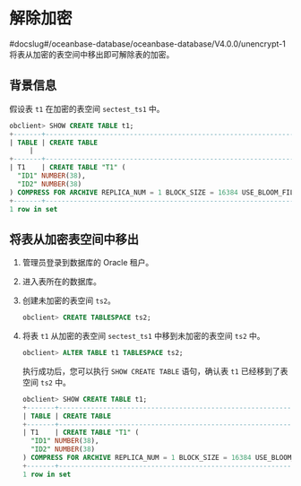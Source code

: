 # 解除加密
#docslug#/oceanbase-database/oceanbase-database/V4.0.0/unencrypt-1
将表从加密的表空间中移出即可解除表的加密。

## 背景信息

假设表 `t1` 在加密的表空间 `sectest_ts1` 中。

```sql
obclient> SHOW CREATE TABLE t1;
+-------+-------------------------------------------------------------------------------------------------------------------------------------------------------------------------------------------------------------+
| TABLE | CREATE TABLE
     |
+-------+-------------------------------------------------------------------------------------------------------------------------------------------------------------------------------------------------------------+
| T1    | CREATE TABLE "T1" (
  "ID1" NUMBER(38),
  "ID2" NUMBER(38)
) COMPRESS FOR ARCHIVE REPLICA_NUM = 1 BLOCK_SIZE = 16384 USE_BLOOM_FILTER = FALSE TABLET_SIZE = 134217728 PCTFREE = 0  TABLESPACE "SECTEST_TS1" |
+-------+-------------------------------------------------------------------------------------------------------------------------------------------------------------------------------------------------------------+
1 row in set
```

## 将表从加密表空间中移出

1. 管理员登录到数据库的 Oracle 租户。

2. 进入表所在的数据库。

3. 创建未加密的表空间 `ts2`。

   ```sql
   obclient> CREATE TABLESPACE ts2;
   ```

4. 将表 `t1` 从加密的表空间 `sectest_ts1` 中移到未加密的表空间 `ts2` 中。

   ```sql
   obclient> ALTER TABLE t1 TABLESPACE ts2;
   ```

   执行成功后，您可以执行 `SHOW CREATE TABLE` 语句，确认表 `t1` 已经移到了表空间 `ts2` 中。

   ```sql
   obclient> SHOW CREATE TABLE t1;
   +-------+-----------------------------------------------------------------------------------------------------------------------------------------------------------------------------------------------------+
   | TABLE | CREATE TABLE                                                                                                                                                                                        |
   +-------+-----------------------------------------------------------------------------------------------------------------------------------------------------------------------------------------------------+
   | T1    | CREATE TABLE "T1" (
     "ID1" NUMBER(38),
     "ID2" NUMBER(38)
   ) COMPRESS FOR ARCHIVE REPLICA_NUM = 1 BLOCK_SIZE = 16384 USE_BLOOM_FILTER = FALSE TABLET_SIZE = 134217728 PCTFREE = 0  TABLESPACE "TS2" |
   +-------+-----------------------------------------------------------------------------------------------------------------------------------------------------------------------------------------------------+
   1 row in set
   ```
